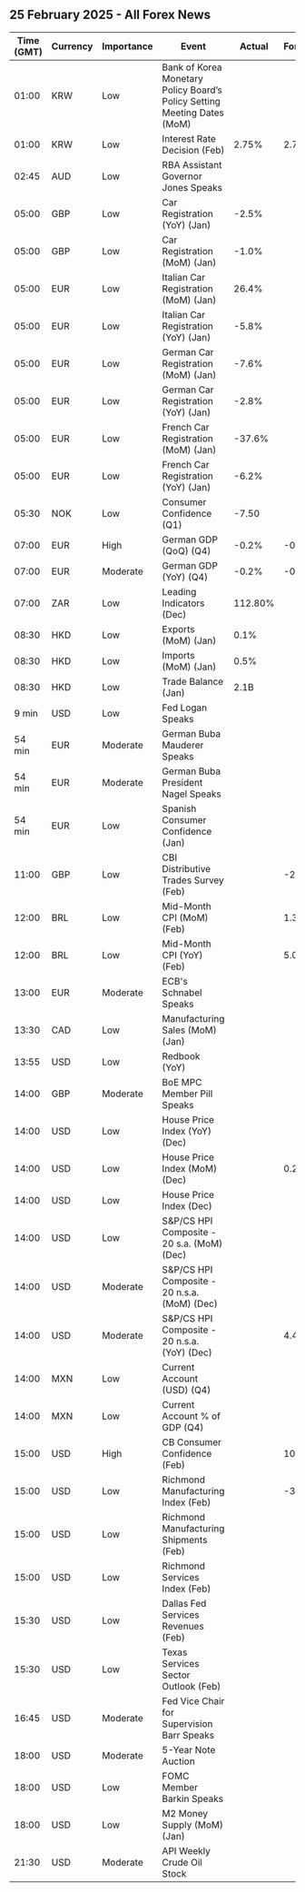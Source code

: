 ## 25 February 2025 - All Forex News

| Time (GMT) | Currency | Importance | Event | Actual | Forecast | Previous |
|------|----------|------------|-------|--------|----------|----------|
| 01:00 | KRW | Low | Bank of Korea Monetary Policy Board’s Policy Setting Meeting Dates (MoM) |  |  |  |
| 01:00 | KRW | Low | Interest Rate Decision (Feb) | 2.75% | 2.75% | 3.00% |
| 02:45 | AUD | Low | RBA Assistant Governor Jones Speaks |  |  |  |
| 05:00 | GBP | Low | Car Registration (YoY) (Jan) | -2.5% |  | -0.2% |
| 05:00 | GBP | Low | Car Registration (MoM) (Jan) | -1.0% |  | -8.3% |
| 05:00 | EUR | Low | Italian Car Registration (MoM) (Jan) | 26.4% |  | -14.9% |
| 05:00 | EUR | Low | Italian Car Registration (YoY) (Jan) | -5.8% |  | -4.9% |
| 05:00 | EUR | Low | German Car Registration (MoM) (Jan) | -7.6% |  | -8.1% |
| 05:00 | EUR | Low | German Car Registration (YoY) (Jan) | -2.8% |  | -7.1% |
| 05:00 | EUR | Low | French Car Registration (MoM) (Jan) | -37.6% |  | 37.8% |
| 05:00 | EUR | Low | French Car Registration (YoY) (Jan) | -6.2% |  | 1.5% |
| 05:30 | NOK | Low | Consumer Confidence (Q1) | -7.50 |  | -12.40 |
| 07:00 | EUR | High | German GDP (QoQ) (Q4) | -0.2% | -0.2% | 0.1% |
| 07:00 | EUR | Moderate | German GDP (YoY) (Q4) | -0.2% | -0.2% | -0.3% |
| 07:00 | ZAR | Low | Leading Indicators (Dec) | 112.80% |  | 114.70% |
| 08:30 | HKD | Low | Exports (MoM) (Jan) | 0.1% |  | 5.2% |
| 08:30 | HKD | Low | Imports (MoM) (Jan) | 0.5% |  | -1.1% |
| 08:30 | HKD | Low | Trade Balance (Jan) | 2.1B |  | -34.5B |
| 9 min | USD | Low | Fed Logan Speaks |  |  |  |
| 54 min | EUR | Moderate | German Buba Mauderer Speaks |  |  |  |
| 54 min | EUR | Moderate | German Buba President Nagel Speaks |  |  |  |
| 54 min | EUR | Low | Spanish Consumer Confidence (Jan) |  |  | 85.0 |
| 11:00 | GBP | Low | CBI Distributive Trades Survey (Feb) |  | -21 | -24 |
| 12:00 | BRL | Low | Mid-Month CPI (MoM) (Feb) |  | 1.34% | 0.11% |
| 12:00 | BRL | Low | Mid-Month CPI (YoY) (Feb) |  | 5.09% | 4.50% |
| 13:00 | EUR | Moderate | ECB's Schnabel Speaks |  |  |  |
| 13:30 | CAD | Low | Manufacturing Sales (MoM) (Jan) |  |  | 0.3% |
| 13:55 | USD | Low | Redbook (YoY) |  |  | 6.3% |
| 14:00 | GBP | Moderate | BoE MPC Member Pill Speaks |  |  |  |
| 14:00 | USD | Low | House Price Index (YoY) (Dec) |  |  | 4.2% |
| 14:00 | USD | Low | House Price Index (MoM) (Dec) |  | 0.2% | 0.3% |
| 14:00 | USD | Low | House Price Index (Dec) |  |  | 433.4 |
| 14:00 | USD | Low | S&P/CS HPI Composite - 20 s.a. (MoM) (Dec) |  |  | 0.4% |
| 14:00 | USD | Moderate | S&P/CS HPI Composite - 20 n.s.a. (MoM) (Dec) |  |  | -0.1% |
| 14:00 | USD | Moderate | S&P/CS HPI Composite - 20 n.s.a. (YoY) (Dec) |  | 4.4% | 4.3% |
| 14:00 | MXN | Low | Current Account (USD) (Q4) |  |  | 733M |
| 14:00 | MXN | Low | Current Account % of GDP (Q4) |  |  | 0.20% |
| 15:00 | USD | High | CB Consumer Confidence (Feb) |  | 102.7 | 104.1 |
| 15:00 | USD | Low | Richmond Manufacturing Index (Feb) |  | -3 | -4 |
| 15:00 | USD | Low | Richmond Manufacturing Shipments (Feb) |  |  | -9 |
| 15:00 | USD | Low | Richmond Services Index (Feb) |  |  | 4 |
| 15:30 | USD | Low | Dallas Fed Services Revenues (Feb) |  |  | 5.7 |
| 15:30 | USD | Low | Texas Services Sector Outlook (Feb) |  |  | 7.4 |
| 16:45 | USD | Moderate | Fed Vice Chair for Supervision Barr Speaks |  |  |  |
| 18:00 | USD | Moderate | 5-Year Note Auction |  |  | 4.330% |
| 18:00 | USD | Low | FOMC Member Barkin Speaks |  |  |  |
| 18:00 | USD | Low | M2 Money Supply (MoM) (Jan) |  |  | 21.53T |
| 21:30 | USD | Moderate | API Weekly Crude Oil Stock |  |  | 3.339M |
